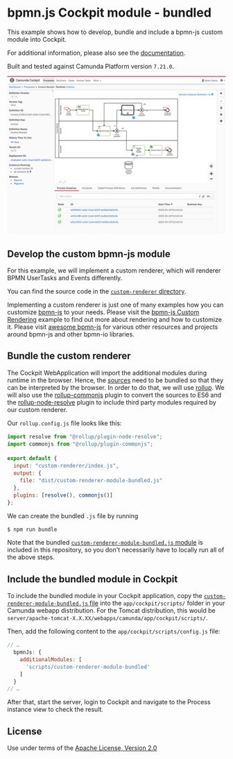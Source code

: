 # bpmn.js Cockpit module - bundled

This example shows how to develop, bundle and include a bpmn-js custom module into Cockpit.

For additional information, please also see the [documentation](https://docs.camunda.org/manual/latest/webapps/cockpit/extend/configuration/#bpmn-diagram-viewer-bpmn-js).

Built and tested against Camunda Platform version `7.21.0`.

![Screenshot](screenshot.png)


## Develop the custom bpmn-js module


For this example, we will implement a custom renderer, which will renderer BPMN UserTasks and Events differently.

You can find the source code in the [`custom-renderer` directory](./custom-renderer).

Implementing a custom renderer is just one of many examples how you can customize [bpmn-js](https://github.com/bpmn-io/bpmn-js) to your needs. Please visit the [bpmn-js Custom Rendering](https://github.com/bpmn-io/bpmn-js-example-custom-rendering) example to find out more about rendering and how to customize it. Please visit [awesome bpmn-js](https://github.com/bpmn-io/awesome-bpmn-io) for various other resources and projects around bpmn-js and other bpmn-io libraries.


## Bundle the custom renderer


The Cockpit WebApplication will import the additional modules during runtime in the browser. Hence, the [sources](./custom-renderer) need to be bundled so that they can be interpreted by the browser. In order to do that, we will use [rollup](https://rollupjs.org/). We will also use the [rollup-commonjs](https://github.com/rollup/plugins/tree/master/packages/commonjs) plugin to convert the sources to ES6 and the [rollup-node-resolve](https://github.com/rollup/plugins/tree/master/packages/node-resolve) plugin to include third party modules required by our custom renderer.

Our `rollup.config.js` file looks like this:
```js
import resolve from "@rollup/plugin-node-resolve";
import commonjs from "@rollup/plugin-commonjs";

export default {
  input: "custom-renderer/index.js",
  output: {
    file: "dist/custom-renderer-module-bundled.js"
  },
  plugins: [resolve(), commonjs()]
};
```

We can create the bundled `.js` file by running
```sh
$ npm run bundle
```

Note that the bundled [`custom-renderer-module-bundled.js` module](./dist/custom-renderer-module-bundled.js) is included in this repository, so you don't necessarily have to locally run all of the above steps.

## Include the bundled module in Cockpit


To include the bundled module in your Cockpit application, copy the [`custom-renderer-module-bundled.js` file](./dist/custom-renderer-module-bundled.js) into the `app/cockpit/scripts/` folder in your Camunda webapp distribution.
For the Tomcat distribution, this would be `server/apache-tomcat-X.X.XX/webapps/camunda/app/cockpit/scripts/`.

Then, add the following content to the `app/cockpit/scripts/config.js` file:

```javascript
// …
  bpmnJs: {
    additionalModules: [
      'scripts/custom-renderer-module-bundled'
    ]
  }
// …
```
After that, start the server, login to Cockpit and navigate to the Process instance view to check the result.

License
-------

Use under terms of the [Apache License, Version 2.0](http://www.apache.org/licenses/LICENSE-2.0)
